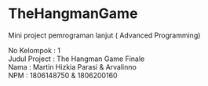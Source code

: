 # TheHangmanGame
Mini project pemrograman lanjut ( Advanced Programming)

No Kelompok   : 1                                                                                                                               
Judul Project : The Hangman Game Finale                                                                                                     
Nama          : Martin Hizkia Parasi & Arvalinno                                                                                            
NPM           : 1806148750           & 1806200160

